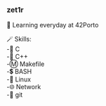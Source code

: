 ### zet1r
🧩 Learning everyday at 42Porto  
  
🪄 Skills:  
-🔹 C  
-🔷 C++  
-Ⓜ️ Makefile  
-💲 BASH  
-🐧 Linux  
-🌐 Network  
-🔶 git  
<!--
**zetir/zetir** is a ✨ _special_ ✨ repository because its `README.md` (this file) appears on your GitHub profile.

Here are some ideas to get you started:

- 🔭 I’m currently working on ...
- 🌱 I’m currently learning ...
- 👯 I’m looking to collaborate on ...
- 🤔 I’m looking for help with ...
- 💬 Ask me about ...
- 📫 How to reach me: ...
- 😄 Pronouns: ...
- ⚡ Fun fact: ...
-->
